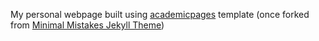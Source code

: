 My personal webpage built using [academicpages](https://academicpages.github.io/) template (once forked from [Minimal Mistakes Jekyll Theme](https://mmistakes.github.io/minimal-mistakes/))
